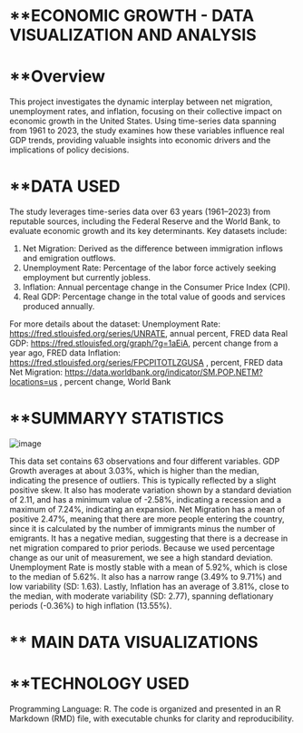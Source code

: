 # **ECONOMIC GROWTH - DATA VISUALIZATION AND ANALYSIS
# **Overview
This project investigates the dynamic interplay between net migration, unemployment rates, and inflation, focusing on their collective impact on economic growth in the United States. Using time-series data spanning from 1961 to 2023, the study examines how these variables influence real GDP trends, providing valuable insights into economic drivers and the implications of policy decisions.

# **DATA USED 
The study leverages time-series data over 63 years (1961–2023) from reputable sources, including the Federal Reserve and the World Bank, to evaluate economic growth and its key determinants. Key datasets include:
1. Net Migration: Derived as the difference between immigration inflows and emigration outflows.
2. Unemployment Rate: Percentage of the labor force actively seeking employment but currently jobless.
3. Inflation: Annual percentage change in the Consumer Price Index (CPI).
4. Real GDP: Percentage change in the total value of goods and services produced annually.

For more details about the dataset:
Unemployment Rate: https://fred.stlouisfed.org/series/UNRATE, annual percent, FRED data
Real GDP: https://fred.stlouisfed.org/graph/?g=1aEiA, percent change from a year ago, FRED data 
Inflation: https://fred.stlouisfed.org/series/FPCPITOTLZGUSA , percent, FRED data
Net Migration: https://data.worldbank.org/indicator/SM.POP.NETM?locations=us , percent change, World Bank

# **SUMMARYY STATISTICS
![image](https://github.com/user-attachments/assets/082f3ab9-382d-4075-b804-c1cd72dde053)

This data set contains 63 observations and four different variables. GDP Growth averages at about 3.03%, which is higher than the median, indicating the presence of outliers. This is typically reflected by a slight positive skew. It also has moderate variation shown by a standard deviation of 2.11, and has a minimum value of  -2.58%, indicating a recession and a maximum of 7.24%, indicating an expansion. Net Migration has a mean of positive 2.47%, meaning that there are more people entering the country, since it is calculated by the number of immigrants minus the number of emigrants. It has a negative median, suggesting that there is a decrease in net migration compared to prior periods. Because we used percentage change as our unit of measurement, we see a high standard deviation. Unemployment Rate is mostly stable with a mean of 5.92%, which is close to the median of 5.62%. It also has a narrow range (3.49% to 9.71%) and low variability (SD: 1.63). Lastly, Inflation has an average of 3.81%, close to the median, with moderate variability (SD: 2.77), spanning deflationary periods (-0.36%) to high inflation (13.55%). 


# ** MAIN DATA VISUALIZATIONS

   
# **TECHNOLOGY USED
Programming Language: R. The code is organized and presented in an R Markdown (RMD) file, with executable chunks for clarity and reproducibility.

